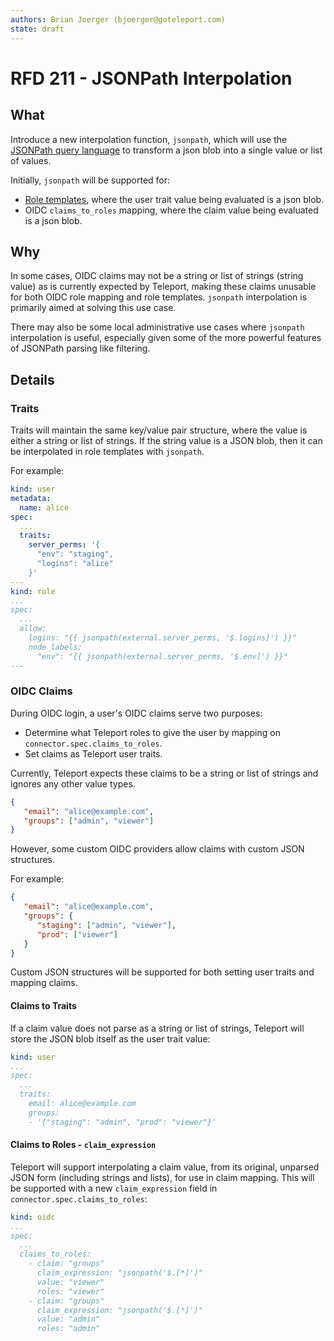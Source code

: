 ```yaml
---
authors: Brian Joerger (bjoerger@goteleport.com)
state: draft
---
```


# RFD 211 - JSONPath Interpolation

## What

Introduce a new interpolation function, `jsonpath`, which will use the
[JSONPath query language](https://www.rfc-editor.org/rfc/rfc9535.html)
to transform a json blob into a single value or list of values.

Initially, `jsonpath` will be supported for:

- [Role templates](https://goteleport.com/docs/admin-guides/access-controls/guides/role-templates/#interpolation-rules),
  where the user trait value being evaluated is a json blob.
- OIDC `claims_to_roles` mapping, where the claim value being evaluated is a json blob.

## Why

In some cases, OIDC claims may not be a string or list of strings (string value)
as is currently expected by Teleport, making these claims unusable for both OIDC
role mapping and role templates. `jsonpath` interpolation is primarily aimed at
solving this use case.

There may also be some local administrative use cases where `jsonpath`
interpolation is useful, especially given some of the more powerful features
of JSONPath parsing like filtering.

## Details

### Traits

Traits will maintain the same key/value pair structure, where the value is either
a string or list of strings. If the string value is a JSON blob, then it can be
interpolated in role templates with `jsonpath`.

For example:

```yaml
kind: user
metadata:
  name: alice
spec:
  ...
  traits:
    server_perms: '{
      "env": "staging",
      "logins": "alice"
    }'
---
kind: role
...
spec:
  ...
  allow:
    logins: "{{ jsonpath(external.server_perms, '$.logins]') }}"
    node_labels:
      "env": "{{ jsonpath(external.server_perms, '$.env]') }}"
---
```

### OIDC Claims

During OIDC login, a user's OIDC claims serve two purposes:

- Determine what Teleport roles to give the user by mapping on `connector.spec.claims_to_roles`.
- Set claims as Teleport user traits.

Currently, Teleport expects these claims to be a string or list of strings and
ignores any other value types.

```json
{
   "email": "alice@example.com",
   "groups": ["admin", "viewer"]
}
```

However, some custom OIDC providers allow claims with custom JSON structures.

For example:

```json
{
   "email": "alice@example.com",
   "groups": {
      "staging": ["admin", "viewer"],
      "prod": ["viewer"]
   }
}
```

Custom JSON structures will be supported for both setting user traits and
mapping claims.

#### Claims to Traits

If a claim value does not parse as a string or list of strings, Teleport will
store the JSON blob itself as the user trait value:

```yaml
kind: user
...
spec:
  ...
  traits:
    email: alice@example.com
    groups:
    - '{"staging": "admin", "prod": "viewer"}'
```

#### Claims to Roles - `claim_expression`

Teleport will support interpolating a claim value, from its original, unparsed
JSON form (including strings and lists), for use in claim mapping. This will
be supported with a new `claim_expression` field in `connector.spec.claims_to_roles`:

```yaml
kind: oidc 
...
spec:
  ...
  claims_to_roles:
    - claim: "groups"
      claim_expression: "jsonpath('$.[*]')"
      value: "viewer"
      roles: "viewer"
    - claim: "groups"
      claim_expression: "jsonpath('$.[*]')"
      value: "admin"
      roles: "admin"
```
